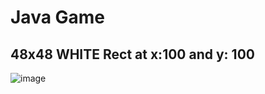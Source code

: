 # Java Game
## 48x48 WHITE Rect at x:100 and y: 100

![image](https://github.com/user-attachments/assets/1aed6725-a5f9-4e41-9f13-db6f8f0c0609)




